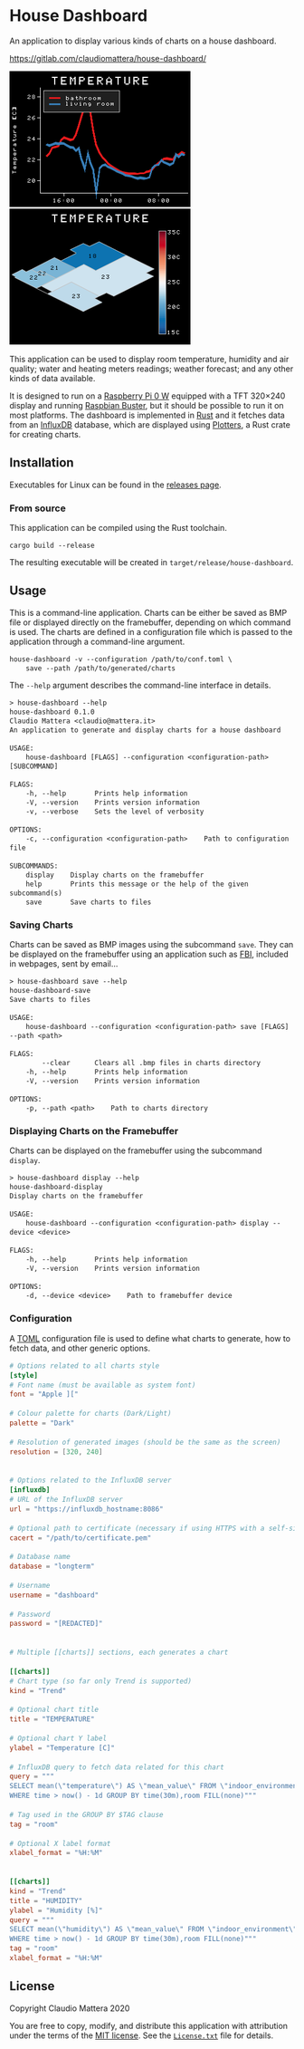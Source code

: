 House Dashboard
====

An application to display various kinds of charts on a house dashboard.

<https://gitlab.com/claudiomattera/house-dashboard/>

![Trend Chart](./docs/trend.png)
![Geographical Map Chart](./docs/geographicalmap.png)

This application can be used to display room temperature, humidity and air quality; water and heating meters readings; weather forecast; and any other kinds of data available.

It is designed to run on a [Raspberry Pi 0 W] equipped with a TFT 320×240 display and running [Raspbian Buster], but it should be possible to run it on most platforms.
The dashboard is implemented in [Rust] and it fetches data from an [InfluxDB]
database, which are displayed using [Plotters], a Rust crate for creating charts.

[Raspberry Pi 0 W]: https://www.raspberrypi.org/products/raspberry-pi-zero-w/
[Raspbian Buster]: https://www.raspberrypi.org/downloads/raspbian/
[Rust]: https://www.rust-lang.org/
[InfluxDB]: https://www.influxdata.com/products/influxdb-overview/
[Plotters]: https://crates.io/crates/plotters


Installation
----

Executables for Linux can be found in the [releases page](https://gitlab.com/claudiomattera/house-dashboard/-/releases).


### From source

This application can be compiled using the Rust toolchain.

~~~~shell
cargo build --release
~~~~

The resulting executable will be created in `target/release/house-dashboard`.


Usage
----

This is a command-line application.
Charts can be either be saved as BMP file or displayed directly on the framebuffer, depending on which command is used.
The charts are defined in a configuration file which is passed to the application through a command-line argument.

~~~~plain
house-dashboard -v --configuration /path/to/conf.toml \
    save --path /path/to/generated/charts
~~~~

The `--help` argument describes the command-line interface in details.

~~~~plain
> house-dashboard --help
house-dashboard 0.1.0
Claudio Mattera <claudio@mattera.it>
An application to generate and display charts for a house dashboard

USAGE:
    house-dashboard [FLAGS] --configuration <configuration-path> [SUBCOMMAND]

FLAGS:
    -h, --help       Prints help information
    -V, --version    Prints version information
    -v, --verbose    Sets the level of verbosity

OPTIONS:
    -c, --configuration <configuration-path>    Path to configuration file

SUBCOMMANDS:
    display    Display charts on the framebuffer
    help       Prints this message or the help of the given subcommand(s)
    save       Save charts to files

~~~~


### Saving Charts

Charts can be saved as BMP images using the subcommand `save`.
They can be displayed on the framebuffer using an application such as [FBI], included in webpages, sent by email...

~~~~plain
> house-dashboard save --help
house-dashboard-save 
Save charts to files

USAGE:
    house-dashboard --configuration <configuration-path> save [FLAGS] --path <path>

FLAGS:
        --clear      Clears all .bmp files in charts directory
    -h, --help       Prints help information
    -V, --version    Prints version information

OPTIONS:
    -p, --path <path>    Path to charts directory
~~~~

[FBI]: https://linux.die.net/man/1/fbi


### Displaying Charts on the Framebuffer

Charts can be displayed on the framebuffer using the subcommand `display`.

~~~~plain
> house-dashboard display --help
house-dashboard-display 
Display charts on the framebuffer

USAGE:
    house-dashboard --configuration <configuration-path> display --device <device>

FLAGS:
    -h, --help       Prints help information
    -V, --version    Prints version information

OPTIONS:
    -d, --device <device>    Path to framebuffer device
~~~~


### Configuration

A [TOML] configuration file is used to define what charts to generate, how to fetch data, and other generic options.

~~~~toml
# Options related to all charts style
[style]
# Font name (must be available as system font)
font = "Apple ]["

# Colour palette for charts (Dark/Light)
palette = "Dark"

# Resolution of generated images (should be the same as the screen)
resolution = [320, 240]


# Options related to the InfluxDB server
[influxdb]
# URL of the InfluxDB server
url = "https://influxdb_hostname:8086"

# Optional path to certificate (necessary if using HTTPS with a self-signed certificate)
cacert = "/path/to/certificate.pem"

# Database name
database = "longterm"

# Username
username = "dashboard"

# Password
password = "[REDACTED]"


# Multiple [[charts]] sections, each generates a chart

[[charts]]
# Chart type (so far only Trend is supported)
kind = "Trend"

# Optional chart title
title = "TEMPERATURE"

# Optional chart Y label
ylabel = "Temperature [C]"

# InfluxDB query to fetch data related for this chart
query = """
SELECT mean(\"temperature\") AS \"mean_value\" FROM \"indoor_environment\"
WHERE time > now() - 1d GROUP BY time(30m),room FILL(none)"""

# Tag used in the GROUP BY $TAG clause
tag = "room"

# Optional X label format
xlabel_format = "%H:%M"


[[charts]]
kind = "Trend"
title = "HUMIDITY"
ylabel = "Humidity [%]"
query = """
SELECT mean(\"humidity\") AS \"mean_value\" FROM \"indoor_environment\"
WHERE time > now() - 1d GROUP BY time(30m),room FILL(none)"""
tag = "room"
xlabel_format = "%H:%M"
~~~~

[TOML]: https://github.com/toml-lang/toml


License
----

Copyright Claudio Mattera 2020

You are free to copy, modify, and distribute this application with attribution under the terms of the [MIT license]. See the [`License.txt`](./License.txt) file for details.

[MIT license]: https://opensource.org/licenses/MIT
